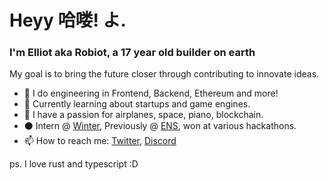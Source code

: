 # Heyy 哈喽! よ.


### I'm Elliot aka Robiot, a 17 year old builder on earth

My goal is to bring the future closer through contributing to innovate ideas.
<!-- test !-->

- 👾 I do engineering in Frontend, Backend, Ethereum and more!
- 👀 Currently learning about startups and game engines.
- 🌌 I have a passion for airplanes, space, piano, blockchain.
- ⚫ Intern @ [Winter](https://winter.ax), Previously @ [ENS](https://ens.domains), won at various hackathons.
- 📫 How to reach me: [Twitter](https://twitter.com/robiotz), [Discord](https://discord.gg/3Pf8Xu5Kjm)


ps. I love rust and typescript :D

